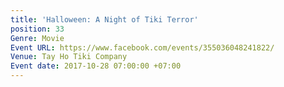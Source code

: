 ```yaml
---
title: 'Halloween: A Night of Tiki Terror'
position: 33
Genre: Movie
Event URL: https://www.facebook.com/events/355036048241822/
Venue: Tay Ho Tiki Company
Event date: 2017-10-28 07:00:00 +07:00
---
```


